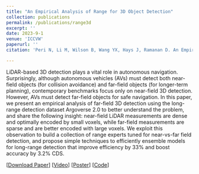 ```yaml
---
title: "An Empirical Analysis of Range for 3D Object Detection"
collection: publications
permalink: /publications/range3d
excerpt: ''
date: 2023-9-1
venue: 'ICCVW'
paperurl: ''
citation: 'Peri N, Li M, Wilson B, Wang YX, Hays J, Ramanan D. An Empirical Analysis of Range for 3D Object Detection. In: International Conference on Computer Vision Workshops, ICCVW 2023'

---
```


LiDAR-based 3D detection plays a vital role in autonomous navigation. Surprisingly, although autonomous vehicles (AVs) must detect both near-field objects (for collision avoidance) and far-field objects (for longer-term planning), contemporary benchmarks focus only on near-field 3D detection. However, AVs must detect far-field objects for safe navigation. In this paper, we present an empirical analysis of far-field 3D detection using the long-range detection dataset Argoverse 2.0 to better understand the problem, and share the following insight: near-field LiDAR measurements are dense and optimally encoded by small voxels, while far-field measurements are sparse and are better encoded with large voxels. We exploit this observation to build a collection of range experts tuned for near-vs-far field detection, and propose simple techniques to efficiently ensemble models for long-range detection that improve efficiency by 33% and boost accuracy by 3.2% CDS.

[[Download Paper](http://neeharperi.com/files/Range3D.pdf)] 
[[Video](https://youtu.be/gCdt4dGKCOw)]
[[Poster](http://neeharperi.com/files/Range3DPoster.pdf)]
[[Code](https://github.com/neeharperi/LT3D)]
